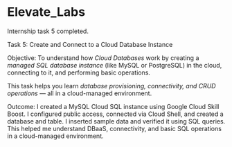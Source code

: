 # Elevate_Labs
Internship task 5 completed.

Task 5: Create and Connect to a Cloud Database Instance

Objective:
To understand how *Cloud Databases* work by creating a *managed SQL database instance* (like MySQL or PostgreSQL) in the cloud, connecting to it, and performing basic operations.

This task helps you learn *database provisioning, connectivity, and CRUD operations* — all in a cloud-managed environment.

Outcome:
I created a MySQL Cloud SQL instance using Google Cloud Skill Boost. I configured public access, connected via Cloud Shell, and created a database and table. I inserted sample data and verified it using SQL queries. This helped me understand DBaaS, connectivity, and basic SQL operations in a cloud-managed environment.

